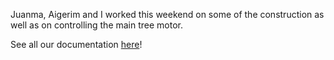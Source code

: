 Juanma, Aigerim and I worked this weekend on some of the construction as well as on controlling the main tree motor.

See all our documentation [here](https://github.com/juanrozu23/MachineLab/blob/main/Homework/homework_12Feb.md)!
